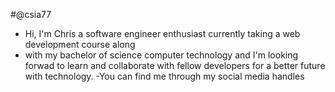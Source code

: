  #@csia77
- Hi, I'm Chris a software engineer enthusiast currently taking a web development course along 
- with my bachelor of science computer technology and I'm looking forwad to learn and collaborate with fellow developers for a better future with technology.
-You can find me through my social media handles  
      


<!---
csia77/csia77 is a ✨ special ✨ repository because its `README.md` (this file) appears on your GitHub profile.
You can click the Preview link to take a look at your changes.
--->
